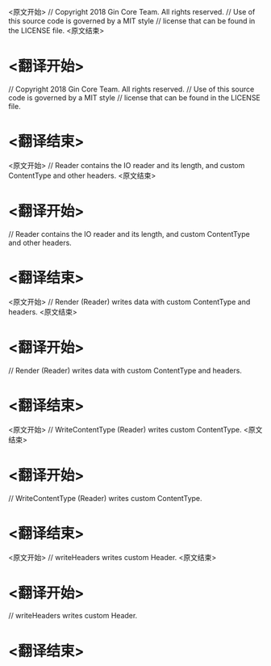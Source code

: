 
<原文开始>
// Copyright 2018 Gin Core Team. All rights reserved.
// Use of this source code is governed by a MIT style
// license that can be found in the LICENSE file.
<原文结束>

# <翻译开始>
// Copyright 2018 Gin Core Team. All rights reserved.
// Use of this source code is governed by a MIT style
// license that can be found in the LICENSE file.
# <翻译结束>


<原文开始>
// Reader contains the IO reader and its length, and custom ContentType and other headers.
<原文结束>

# <翻译开始>
// Reader contains the IO reader and its length, and custom ContentType and other headers.
# <翻译结束>


<原文开始>
// Render (Reader) writes data with custom ContentType and headers.
<原文结束>

# <翻译开始>
// Render (Reader) writes data with custom ContentType and headers.
# <翻译结束>


<原文开始>
// WriteContentType (Reader) writes custom ContentType.
<原文结束>

# <翻译开始>
// WriteContentType (Reader) writes custom ContentType.
# <翻译结束>


<原文开始>
// writeHeaders writes custom Header.
<原文结束>

# <翻译开始>
// writeHeaders writes custom Header.
# <翻译结束>


